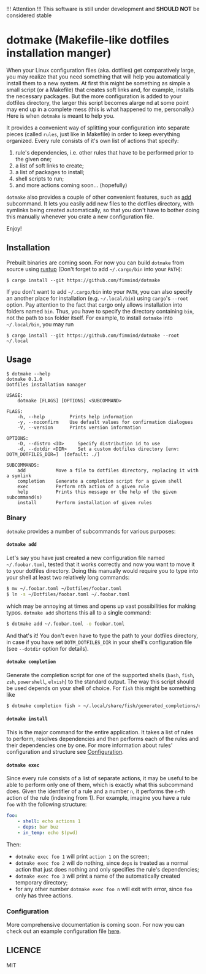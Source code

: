 !!! Attention !!!
This software is still under development and **SHOULD NOT** be considered stable

# dotmake (Makefile-like dotfiles installation manger)

When your Linux configuration files (aka. dotfiles) get comparatively large, you
may realize that you need something that will help you automatically install
them to a new system. At first this might be something as simple a small script
(or a Makefile) that creates soft links and, for example, installs the necessary
packages. But the more configuration is added to your dotfiles directory, the
larger this script becomes alarge nd at some point may end up in a complete mess
(this is what happened to me, personally.) Here is when `dotmake` is meant to
help you.

It provides a convenient way of splitting your configuration into separate
pieces (called `rules`, just like in Makefile) in order to keep everything
organized. Every rule consists of it's own list of actions that specify:

1. rule's dependencies, i.e. other rules that have to be performed prior to the
   given one;
2. a list of soft links to create;
3. a list of packages to install;
4. shell scripts to run;
5. and more actions coming soon... (hopefully)

`dotmake` also provides a couple of other convenient features, such as
[add](#dotmake-add) subcommand. It lets you easily add new files to the dotfiles
directory, with symlinks being created automatically, so that you don't have to
bother doing this manually whenever you crate a new configuration file.

Enjoy!

## Installation

Prebuilt binaries are coming soon. For now you can build `dotmake` from source
using [rustup](https://rustup.rs/) (Don't forget to add `~/.cargo/bin` into your
`PATH`):

```
$ cargo install --git https://github.com/fimmind/dotmake
```

If you don't want to add `~/.cargo/bin` into your `PATH`, you can also specify
an another place for installation (e.g. `~/.local/bin`) using `cargo`'s `--root`
option. Pay attention to the fact that cargo only allows installation into
folders named `bin`. Thus, you have to specify the directory containing `bin`,
not the path to `bin` folder itself. For example, to install `dotmake` into
`~/.local/bin`, you may run

```
$ cargo install --git https://github.com/fimmind/dotmake --root ~/.local
```

## Usage

```
$ dotmake --help
dotmake 0.1.0
Dotfiles installation manager

USAGE:
    dotmake [FLAGS] [OPTIONS] <SUBCOMMAND>

FLAGS:
    -h, --help         Prints help information
    -y, --noconfirm    Use default values for confirmation dialogues
    -V, --version      Prints version information

OPTIONS:
    -D, --distro <ID>     Specify distribution id to use
    -d, --dotdir <DIR>    Set a custom dotfiles directory [env: DOTM_DOTFILES_DIR=]  [default: ./]

SUBCOMMANDS:
    add           Move a file to dotfiles directory, replacing it with a symlink
    completion    Generate a completion script for a given shell
    exec          Perform nth action of a given rule
    help          Prints this message or the help of the given subcommand(s)
    install       Perform installation of given rules
```


### Binary

`dotmake` provides a number of subcommands for various purposes:

#### `dotmake add`

Let's say you have just created a new configuration file named `~/.foobar.toml`,
tested that it works correctly and now you want to move it to your dotfiles
directory. Doing this manually would require you to type into your shell at
least two relatively long commands:

``` sh
$ mv ~/.foobar.toml ~/Dotfiles/foobar.toml
$ ln -s ~/Dotfiles/foobar.toml ~/.foobar.toml
```

which may be annoying at times and opens up vast possibilities for making typos.
`dotmake add` shortens this all to a single command:

``` sh
$ dotmake add ~/.foobar.toml -o foobar.toml
```

And that's it! You don't even have to type the path to your dotfiles directory,
in case if you have set `DOTM_DOTFILES_DIR` in your shell's configuration file
(see `--dotdir` option for details).

#### `dotmake completion`

Generate the completion script for one of the supported shells (`bash`, `fish`,
`zsh`, `powershell`, `elvish`) to the standard output. The way this script
should be used depends on your shell of choice. For `fish` this might be
something like

``` sh
$ dotmake completion fish > ~/.local/share/fish/generated_completions/dotmake.fish
```

#### `dotmake install`

This is the major command for the entire application. It takes a list of rules
to perform, resolves dependencies and then performs each of the rules and their
dependencies one by one. For more information about rules' configuration and
structure see [Configuration](#configuration).

#### `dotmake exec`

Since every rule consists of a list of separate actions, it may be useful to be
able to perform only one of them, which is exactly what this subcommand does.
Given the identifier of a rule and a number `n`, it performs the `n`-th action of the
rule (indexing from 1). For example, imagine you have a rule `foo` with the
following structure:

``` yaml
foo:
    - shell: echo actions 1
    - deps: bar buz
    - in_temp: echo $(pwd)
```

Then:
- `dotmake exec foo 1` will print `action 1` on the screen;
- `dotmake exec foo 2` will do nothing, since `deps` is treated as a normal
  action that just does nothing and only specifies the rule's dependencies;
- `dotmake exec foo 3` will print a name of the automatically created temporary
  directory;
- for any other number `dotmake exec foo n` will exit with error, since `foo`
  only has three actions.

### Configuration

More comprehensive documentation is coming soon. For now you can check out an
example configuration file [here](https://github.com/fimmind/Dotfiles/blob/master/dotm-arch.yaml).

## LICENCE

MIT
